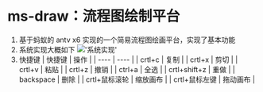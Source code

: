 # ms-draw：流程图绘制平台

1. 基于蚂蚁的 antv x6 实现的一个简易流程图绘画平台，实现了基本功能
2. 系统实现大概如下
   !['系统实现'](https://chart-twilight.gitee.io/image/%E6%B5%81%E7%A8%8B%E5%9B%BE%E7%BB%98%E7%94%BB.png)
3. 快捷键
   | 快捷键 | 操作 |
   | ---- | ---- |
   | crtl+c | 复制 |
   | crtl+x | 剪切 |
   | crtl+v | 粘贴 |
   | crtl+z | 撤销 |
   | ctrl+a | 全选 |
   | crtl+shift+z | 重做 |
   | backspace | 删除 |
   | crtl+鼠标滚轮 | 缩放画布 |
   | crtl+鼠标左键 | 拖动画布 |
